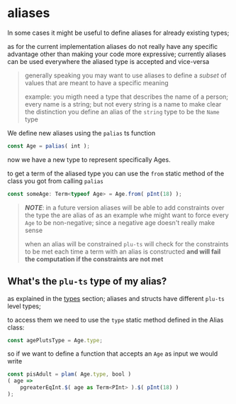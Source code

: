 # aliases

In some cases it might be useful to define aliases for already existing types;

as for the current implementation aliases do not really have any specific advantage other than making your code more expressive;
currently aliases can be used everywhere the aliased type is accepted and vice-versa

> generally speaking you may want to use aliases to define a *subset* of values that are meant to have a specific meaning
>
> example: you migth need a type that describes the name of a person; every name is a string; but not every string is a name
> to make clear the distinction you define an alias of the `string` type to be the `Name` type

We define new aliases using the `palias` ts function

```ts
const Age = palias( int );
```
now we have a new type to represent specifically Ages.

to get a term of the aliased type you can use the `from` static method of the class you got from calling `palias`
```ts
const someAge: Term<typeof Age> = Age.from( pInt(18) ); 
```

> **_NOTE_**: in a future version aliases will be able to add constraints over the type the are alias of
> as an example whe might want to force every `Age` to be non-negative; since a negative age doesn't really make sense
>
> when an alias will be constrained `plu-ts` will check for the constraints to be met each time a term with an alias is constructed
> **and will fail the computation if the constraints are not met**

## What's the `plu-ts` type of my alias?

as explained in the [types](./types.md) section; aliases and structs have different `plu-ts` level types;

to access them we need to use the `type` static method defined in the Alias class:

```ts
const agePlutsType = Age.type;
```
so if we want to define a function that accepts an `Age` as input we would write
```ts
const pisAdult = plam( Age.type, bool )
( age => 
    pgreaterEqInt.$( age as Term<PInt> ).$( pInt(18) )
);
```